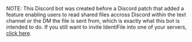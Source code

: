 NOTE: This Discord bot was created before a Discord patch that added a feature enabling users to read shared files accross Discord within the text channel or the DM the file is sent from, which is exactly what this bot is intended to do. If you still want to invite IdentiFile into one of your servers, [click here](https://discord.com/api/oauth2/authorize?client_id=825482993912905778&permissions=68608&scope=bot).